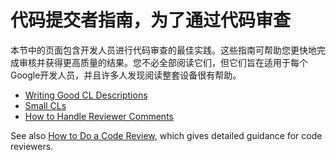# 代码提交者指南，为了通过代码审查

本节中的页面包含开发人员进行代码审查的最佳实践。这些指南可帮助您更快地完成审核并获得更高质量的结果。您不必全部阅读它们，但它们旨在适用于每个Google开发人员，并且许多人发现阅读整套设备很有帮助。

-   [Writing Good CL Descriptions](cl-descriptions.md)
-   [Small CLs](small-cls.md)
-   [How to Handle Reviewer Comments](handling-comments.md)

See also [How to Do a Code Review](../reviewer/), which gives detailed guidance
for code reviewers.

